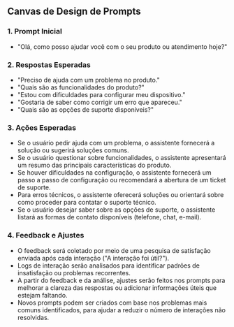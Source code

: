 ## Canvas de Design de Prompts

### 1. Prompt Inicial
- "Olá, como posso ajudar você com o seu produto ou atendimento hoje?"

### 2. Respostas Esperadas
- "Preciso de ajuda com um problema no produto."
- "Quais são as funcionalidades do produto?"
- "Estou com dificuldades para configurar meu dispositivo."
- "Gostaria de saber como corrigir um erro que apareceu."
- "Quais são as opções de suporte disponíveis?"

### 3. Ações Esperadas
- Se o usuário pedir ajuda com um problema, o assistente fornecerá a solução ou sugerirá soluções comuns.
- Se o usuário questionar sobre funcionalidades, o assistente apresentará um resumo das principais características do produto.
- Se houver dificuldades na configuração, o assistente fornecerá um passo a passo de configuração ou recomendará a abertura de um ticket de suporte.
- Para erros técnicos, o assistente oferecerá soluções ou orientará sobre como proceder para contatar o suporte técnico.
- Se o usuário desejar saber sobre as opções de suporte, o assistente listará as formas de contato disponíveis (telefone, chat, e-mail).

### 4. Feedback e Ajustes
- O feedback será coletado por meio de uma pesquisa de satisfação enviada após cada interação ("A interação foi útil?").
- Logs de interação serão analisados para identificar padrões de insatisfação ou problemas recorrentes.
- A partir do feedback e da análise, ajustes serão feitos nos prompts para melhorar a clareza das respostas ou adicionar informações úteis que estejam faltando.
- Novos prompts podem ser criados com base nos problemas mais comuns identificados, para ajudar a reduzir o número de interações não resolvidas.